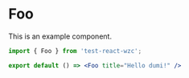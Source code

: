 # Foo

This is an example component.

```jsx
import { Foo } from 'test-react-wzc';

export default () => <Foo title="Hello dumi!" />
```

<code src="./demo/base.tsx"></code>

